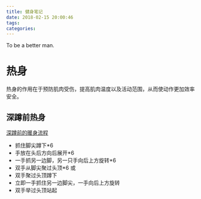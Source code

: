 ```yaml
---
title: 健身笔记
date: 2018-02-15 20:00:46
tags:
categories:
---
```


To be a better man.
<!-- more -->

# 热身
热身的作用在于预防肌肉受伤，提高肌肉温度以及活动范围，从而使动作更加效率安全。
## 深蹲前热身
[深蹲前的暖身流程](https://www.youtube.com/watch?v=pnKeG-RPpN0)

- 抓住脚尖蹲下*6
- 手放在头后方向后展开*6
- 一手抓另一边脚，另一只手向后上方旋转*6
- 双手从脚尖聚过头顶*6
或
- 双手聚过头顶蹲下
- 立即一手抓住另一边脚尖，一手向后上方旋转
- 双手举过头顶站起 

